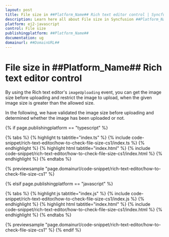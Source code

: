 ```yaml
---
layout: post
title: File size in ##Platform_Name## Rich text editor control | Syncfusion
description: Learn here all about File size in Syncfusion ##Platform_Name## Rich text editor control of Syncfusion Essential JS 2 and more.
platform: ej2-javascript
control: File size 
publishingplatform: ##Platform_Name##
documentation: ug
domainurl: ##DomainURL##
---
```


# File size in ##Platform_Name## Rich text editor control

By using the Rich text editor's `imageUploading` event, you can get the image size before uploading and restrict the image to upload, when the given image size is greater than the allowed size.

In the following, we have validated the image size before uploading and determined whether the image has been uploaded or not.

{% if page.publishingplatform == "typescript" %}

 {% tabs %}
{% highlight ts tabtitle="index.ts" %}
{% include code-snippet/rich-text-editor/how-to-check-file-size-cs1/index.ts %}
{% endhighlight %}
{% highlight html tabtitle="index.html" %}
{% include code-snippet/rich-text-editor/how-to-check-file-size-cs1/index.html %}
{% endhighlight %}
{% endtabs %}
        
{% previewsample "page.domainurl/code-snippet/rich-text-editor/how-to-check-file-size-cs1" %}

{% elsif page.publishingplatform == "javascript" %}

{% tabs %}
{% highlight js tabtitle="index.js" %}
{% include code-snippet/rich-text-editor/how-to-check-file-size-cs1/index.js %}
{% endhighlight %}
{% highlight html tabtitle="index.html" %}
{% include code-snippet/rich-text-editor/how-to-check-file-size-cs1/index.html %}
{% endhighlight %}
{% endtabs %}

{% previewsample "page.domainurl/code-snippet/rich-text-editor/how-to-check-file-size-cs1" %}
{% endif %}